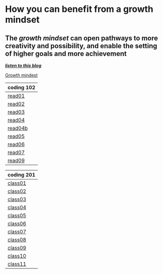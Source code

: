 # How you can benefit from a growth mindset

## The *growth mindset* can open pathways to more creativity and possibility, and enable the setting of higher goals and more achievement

[***listen to this blog***](https://soundcloud.com/atlassian-software/perseverance-gumption-traps-and-maintaining-a-growth-mindset)

[Growth mindest](https://3kllhk1ibq34qk6sp3bhtox1-wpengine.netdna-ssl.com/wp-content/uploads/NewGrowthMindset2.png)

|coding 102|
|----|
|[read01](https://denakof.github.io/reading-notes/102/read01)|
|[read02](https://denakof.github.io/reading-notes/102/read02)|
|[read03](https://denakof.github.io/reading-notes/102/read03)|
|[read04](https://denakof.github.io/reading-notes/102/read04)|
|[read04b](https://denakof.github.io/reading-note/102/read04b)|
|[read05](https://denakof.github.io/reading-notes/102/read05)|
|[read06](https://denakof.github.io/reading-notes/102/read06)|
|[read07](https://denakof.github.io/reading-notes/102/read07)|
|[read09](https://denakof.github.io/reading-notes/102/read09)|

|coding 201|
|-----|
|[class01](https://denakof.github.io/reading-notes/class01)|
|[class02](https://denakof.github.io/reading-notes/class02)|
|[class03](https://denakof.github.io/reading-notes/class03)|
|[class04](https://denakof.github.io/reading-notes/class04)|
|[class05](https://denakof.github.io/reading-notes/class05)|
|[class06](https://denakof.github.io/reading-notes/class06)|
|[class07](https://denakof.github.io/reading-notes/class07)|
|[class08](https://denakof.github.io/reading-notes/class08)|
|[class09](https://denakof.github.io/reading-notes/class09)|
|[class10](https://denakof.github.io/reading-notes/class10)|
|[class11](https://denakof.github.io/reading-notes/class11)|